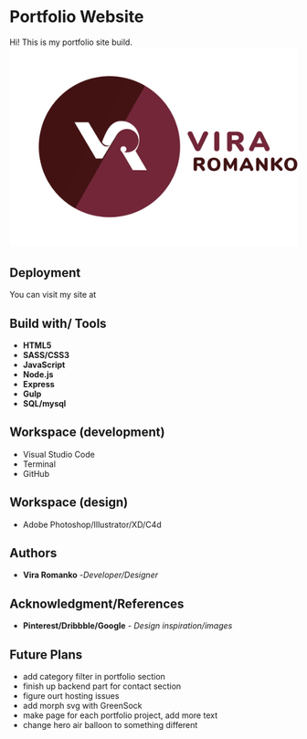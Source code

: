 # Portfolio Website

Hi! This is my portfolio site build.
![Image description](public/images/logo.svg)

## Deployment

You can visit my site at 





## Build with/ Tools
* **HTML5**
* **SASS/CSS3**
* **JavaScript**
* **Node.js**
* **Express**
* **Gulp**
* **SQL/mysql**


## Workspace (development)
* Visual Studio Code
* Terminal
* GitHub

## Workspace (design)
* Adobe Photoshop/Illustrator/XD/C4d


## Authors
* **Vira Romanko** -*Developer/Designer*





## Acknowledgment/References

* **Pinterest/Dribbble/Google** - *Design inspiration/images* 

## Future Plans
* add category filter in portfolio section
* finish up backend part for contact section
* figure ourt hosting issues
* add morph svg with GreenSock 
* make page for each portfolio project, add more text
* change hero air balloon to something different

